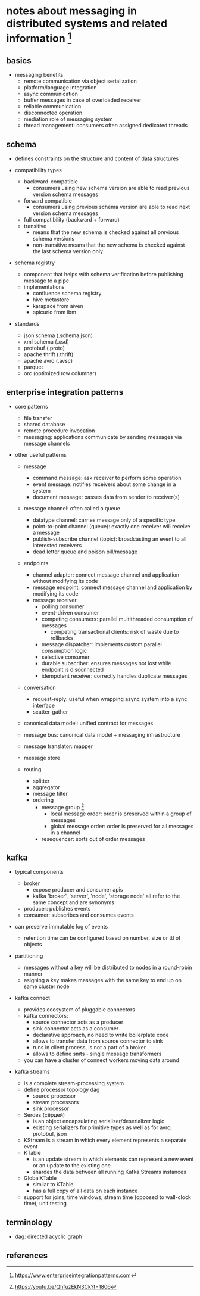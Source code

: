 # notes about messaging in distributed systems and related information [^1]

## basics

- messaging benefits
  - remote communication via object serialization
  - platform/language integration
  - async communication 
  - buffer messages in case of overloaded receiver
  - reliable communication
  - disconnected operation
  - mediation role of messaging system
  - thread management: consumers often assigned dedicated threads


## schema

- defines constraints on the structure and content of data structures
- compatibility types
  - backward-compatible
    - consumers using new schema version are able to read previous version schema messages
  - forward compatible
    - consumers using previous schema version are able to read next version schema messages
  - full compatibility (backward + forward)
  - transitive
    - means that the new schema is checked against all previous schema versions
    - non-transitive means that the new schema is checked against the last schema version only

- schema registry
  - component that helps with schema verification before publishing message to a pipe
  - implementations
    - confluence schema registry
    - hive metastore
    - karapace from aiven
    - apicurio from ibm
  
- standards
  - json schema (.schema.json)
  - xml schema (.xsd)
  - protobuf (.proto)
  - apache thrift (.thrift)
  - apache avro (.avsc)
  - parquet
  - orc (optimized row columnar)


## enterprise integration patterns

- core patterns
  - file transfer
  - shared database
  - remote procedure invocation
  - messaging: applications communicate by sending messages via message channels

- other useful patterns
  - message
    - command message: ask receiver to perform some operation
    - event message: notifies receivers about some change in a system
    - document message: passes data from sender to receiver(s)
  
  - message channel: often called a queue
    - datatype channel: carries message only of a specific type
    - point-to-point channel (queue): exactly one receiver will receive a message
    - publish-subscribe channel (topic): broadcasting an event to all interested receivers
    - dead letter queue and poison pill/message
  
  - endpoints
    - channel adapter: connect message channel and application without modifying its code
    - message endpoint: connect message channel and application by modifying its code
    - message receiver
      - polling consumer
      - event-driven consumer
      - competing consumers: parallel multithreaded consumption of messages
        - competing transactional clients: risk of waste due to rollbacks
      - message dispatcher: implements custom parallel consumption logic
      - selective consumer
      - durable subscriber: ensures messages not lost while endpoint is disconnected
      - idempotent receiver: correctly handles duplicate messages
  
  - conversation
    - request-reply: useful when wrapping async system into a sync interface
    - scatter-gather

  - canonical data model: unified contract for messages
  - message bus: canonical data model + messaging infrastructure
  
  - message translator: mapper

  - message store

  - routing
    - splitter
    - aggregator
    - message filter
    - ordering
      - message group [^2]
        - local message order: order is preserved within a group of messages
        - global message order: order is preserved for all messages in a channel
      - resequencer: sorts out of order messages 


## kafka

- typical components
  - broker
    - expose producer and consumer apis
    - kafka 'broker', 'server', 'node', 'storage node' all refer to the same concept and are synonyms
  - producer: publishes events
  - consumer: subscribes and consumes events

- can preserve immutable log of events
  - retention time can be configured based on number, size or ttl of objects

- partitioning
  - messages without a key will be distributed to nodes in a round-robin manner
  - asigning a key makes messages with the same key to end up on same cluster node

- kafka connect
  - provides ecosystem of pluggable connectors
  - kafka connectors: 
    - source connector acts as a producer
    - sink connector acts as a consumer
    - declarative approach, no need to write boilerplate code
    - allows to transfer data from source connector to sink
    - runs in client process, is not a part of a broker
    - allows to define smts - single message transformers
  - you can have a cluster of connect workers moving data around

- kafka streams
  - is a complete stream-processing system
  - define processor topology dag
    - source processor
    - stream processors
    - sink processor
  - Serdes (сёрдей) 
    - is an object encapsulating serializer/deserializer logic
    - existing serializers for primitive types as well as for avro, protobuf, json
  - KStream is a stream in which every element represents a separate event
  - KTable
    - is an update stream in which elements can represent a new event or an update to the existing one
    - shardes the data between all running Kafka Streams instances
  - GlobalKTable
    - similar to KTable
    - has a full copy of all data on each instance
  - support for joins, time windows, stream time (opposed to wall-clock time), unit testing

    

## terminology

- dag: directed acyclic graph


## references

[^1]: https://www.enterpriseintegrationpatterns.com
[^2]: https://youtu.be/QhfuzEkN3Ck?t=1806
